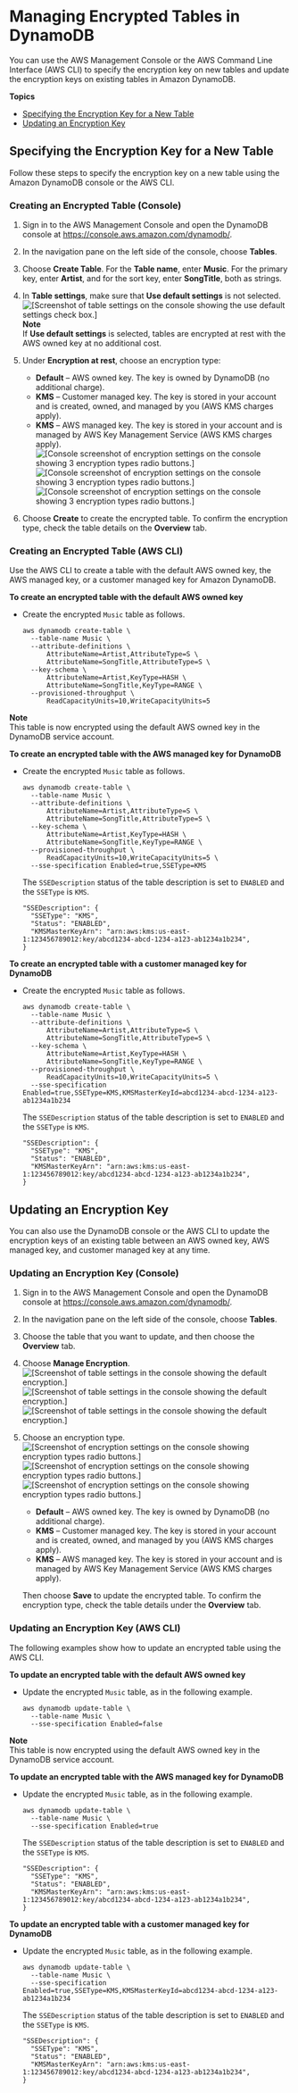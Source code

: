 # Managing Encrypted Tables in DynamoDB<a name="encryption.tutorial"></a>

You can use the AWS Management Console or the AWS Command Line Interface \(AWS CLI\) to specify the encryption key on new tables and update the encryption keys on existing tables in Amazon DynamoDB\.

**Topics**
+ [Specifying the Encryption Key for a New Table](#encryption.tutorial-creating)
+ [Updating an Encryption Key](#encryption.tutorial-update)

## Specifying the Encryption Key for a New Table<a name="encryption.tutorial-creating"></a>

Follow these steps to specify the encryption key on a new table using the Amazon DynamoDB console or the AWS CLI\.

### Creating an Encrypted Table \(Console\)<a name="encryption.tutorial-console"></a>

1. Sign in to the AWS Management Console and open the DynamoDB console at [https://console\.aws\.amazon\.com/dynamodb/](https://console.aws.amazon.com/dynamodb/)\.

1.  In the navigation pane on the left side of the console, choose **Tables**\.

1. Choose **Create Table**\. For the **Table name**, enter **Music**\. For the primary key, enter **Artist**, and for the sort key, enter **SongTitle**, both as strings\.

1. In **Table settings**, make sure that **Use default settings** is not selected\.  
![\[Screenshot of table settings on the console showing the use default settings check box.\]](http://docs.aws.amazon.com/amazondynamodb/latest/developerguide/images/tablesettings.PNG)
**Note**  
If **Use default settings** is selected, tables are encrypted at rest with the AWS owned key at no additional cost\.

1. Under **Encryption at rest**, choose an encryption type:
   +  **Default** – AWS owned key\. The key is owned by DynamoDB \(no additional charge\)\.
   + **KMS** – Customer managed key\. The key is stored in your account and is created, owned, and managed by you \(AWS KMS charges apply\)\.
   +  **KMS** – AWS managed key\. The key is stored in your account and is managed by AWS Key Management Service \(AWS KMS charges apply\)\.  
![\[Console screenshot of encryption settings on the console showing 3 encryption types radio buttons.\]](http://docs.aws.amazon.com/amazondynamodb/latest/developerguide/images/encryption_types.PNG)![\[Console screenshot of encryption settings on the console showing 3 encryption types radio buttons.\]](http://docs.aws.amazon.com/amazondynamodb/latest/developerguide/)![\[Console screenshot of encryption settings on the console showing 3 encryption types radio buttons.\]](http://docs.aws.amazon.com/amazondynamodb/latest/developerguide/)

1. Choose **Create** to create the encrypted table\. To confirm the encryption type, check the table details on the **Overview** tab\. 

### Creating an Encrypted Table \(AWS CLI\)<a name="encryption.tutorial-cli"></a>

Use the AWS CLI to create a table with the default AWS owned key, the AWS managed key, or a customer managed key for Amazon DynamoDB\.

**To create an encrypted table with the default AWS owned key**
+ Create the encrypted `Music` table as follows\.

  ```
  aws dynamodb create-table \
    --table-name Music \
    --attribute-definitions \
        AttributeName=Artist,AttributeType=S \
        AttributeName=SongTitle,AttributeType=S \
    --key-schema \
        AttributeName=Artist,KeyType=HASH \
        AttributeName=SongTitle,KeyType=RANGE \
    --provisioned-throughput \
        ReadCapacityUnits=10,WriteCapacityUnits=5
  ```
**Note**  
This table is now encrypted using the default AWS owned key in the DynamoDB service account\.

**To create an encrypted table with the AWS managed key for DynamoDB**
+ Create the encrypted `Music` table as follows\.

  ```
  aws dynamodb create-table \
    --table-name Music \
    --attribute-definitions \
        AttributeName=Artist,AttributeType=S \
        AttributeName=SongTitle,AttributeType=S \
    --key-schema \
        AttributeName=Artist,KeyType=HASH \
        AttributeName=SongTitle,KeyType=RANGE \
    --provisioned-throughput \
        ReadCapacityUnits=10,WriteCapacityUnits=5 \
    --sse-specification Enabled=true,SSEType=KMS
  ```

   The `SSEDescription` status of the table description is set to `ENABLED` and the `SSEType` is `KMS`\. 

  ```
  "SSEDescription": {
    "SSEType": "KMS",
    "Status": "ENABLED",
    "KMSMasterKeyArn": "arn:aws:kms:us-east-1:123456789012:key/abcd1234-abcd-1234-a123-ab1234a1b234",
  }
  ```

**To create an encrypted table with a customer managed key for DynamoDB**
+ Create the encrypted `Music` table as follows\.

  ```
  aws dynamodb create-table \
    --table-name Music \
    --attribute-definitions \
        AttributeName=Artist,AttributeType=S \
        AttributeName=SongTitle,AttributeType=S \
    --key-schema \
        AttributeName=Artist,KeyType=HASH \
        AttributeName=SongTitle,KeyType=RANGE \
    --provisioned-throughput \
        ReadCapacityUnits=10,WriteCapacityUnits=5 \
    --sse-specification Enabled=true,SSEType=KMS,KMSMasterKeyId=abcd1234-abcd-1234-a123-ab1234a1b234
  ```

   The `SSEDescription` status of the table description is set to `ENABLED` and the `SSEType` is `KMS`\.

  ```
  "SSEDescription": {
    "SSEType": "KMS",
    "Status": "ENABLED",
    "KMSMasterKeyArn": "arn:aws:kms:us-east-1:123456789012:key/abcd1234-abcd-1234-a123-ab1234a1b234",
  }
  ```

## Updating an Encryption Key<a name="encryption.tutorial-update"></a>

You can also use the DynamoDB console or the AWS CLI to update the encryption keys of an existing table between an AWS owned key, AWS managed key, and customer managed key at any time\.

### Updating an Encryption Key \(Console\)<a name="encryption.tutorial-update-console"></a>

1. Sign in to the AWS Management Console and open the DynamoDB console at [https://console\.aws\.amazon\.com/dynamodb/](https://console.aws.amazon.com/dynamodb/)\.

1.  In the navigation pane on the left side of the console, choose **Tables**\.

1. Choose the table that you want to update, and then choose the **Overview** tab\.

1. Choose **Manage Encryption**\.  
![\[Screenshot of table settings in the console showing the default encryption.\]](http://docs.aws.amazon.com/amazondynamodb/latest/developerguide/images/encryption-manage.png)![\[Screenshot of table settings in the console showing the default encryption.\]](http://docs.aws.amazon.com/amazondynamodb/latest/developerguide/)![\[Screenshot of table settings in the console showing the default encryption.\]](http://docs.aws.amazon.com/amazondynamodb/latest/developerguide/)

1. Choose an encryption type\.  
![\[Screenshot of encryption settings on the console showing encryption types radio buttons.\]](http://docs.aws.amazon.com/amazondynamodb/latest/developerguide/images/encryption-change.PNG)![\[Screenshot of encryption settings on the console showing encryption types radio buttons.\]](http://docs.aws.amazon.com/amazondynamodb/latest/developerguide/)![\[Screenshot of encryption settings on the console showing encryption types radio buttons.\]](http://docs.aws.amazon.com/amazondynamodb/latest/developerguide/)
   +  **Default** – AWS owned key\. The key is owned by DynamoDB \(no additional charge\)\.
   + **KMS** – Customer managed key\. The key is stored in your account and is created, owned, and managed by you \(AWS KMS charges apply\)\.
   +  **KMS** – AWS managed key\. The key is stored in your account and is managed by AWS Key Management Service \(AWS KMS charges apply\)\. 

   Then choose **Save** to update the encrypted table\. To confirm the encryption type, check the table details under the **Overview** tab\.

### Updating an Encryption Key \(AWS CLI\)<a name="encryption.tutorial-update-cli"></a>

The following examples show how to update an encrypted table using the AWS CLI\.

**To update an encrypted table with the default AWS owned key**
+ Update the encrypted `Music` table, as in the following example\.

  ```
  aws dynamodb update-table \
    --table-name Music \
    --sse-specification Enabled=false
  ```
**Note**  
This table is now encrypted using the default AWS owned key in the DynamoDB service account\.

**To update an encrypted table with the AWS managed key for DynamoDB**
+ Update the encrypted `Music` table, as in the following example\.

  ```
  aws dynamodb update-table \
    --table-name Music \
    --sse-specification Enabled=true
  ```

   The `SSEDescription` status of the table description is set to `ENABLED` and the `SSEType` is `KMS`\.

  ```
  "SSEDescription": {
    "SSEType": "KMS",
    "Status": "ENABLED",
    "KMSMasterKeyArn": "arn:aws:kms:us-east-1:123456789012:key/abcd1234-abcd-1234-a123-ab1234a1b234",
  }
  ```

**To update an encrypted table with a customer managed key for DynamoDB**
+ Update the encrypted `Music` table, as in the following example\.

  ```
  aws dynamodb update-table \
    --table-name Music \
    --sse-specification Enabled=true,SSEType=KMS,KMSMasterKeyId=abcd1234-abcd-1234-a123-ab1234a1b234
  ```

   The `SSEDescription` status of the table description is set to `ENABLED` and the `SSEType` is `KMS`\. 

  ```
  "SSEDescription": {
    "SSEType": "KMS",
    "Status": "ENABLED",
    "KMSMasterKeyArn": "arn:aws:kms:us-east-1:123456789012:key/abcd1234-abcd-1234-a123-ab1234a1b234",
  }
  ```